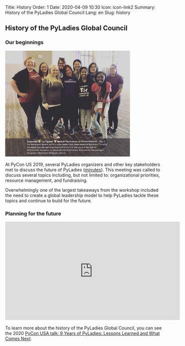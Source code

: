 Title: History
Order: 1
Date: 2020-04-09 10:30
Icon: icon-link2
Summary: History of the PyLadies Global Council
Lang: en
Slug: history

## History of the PyLadies Global Council

### Our beginnings

<div class="float-center container">
  <img src="/images/about/future-of-us.png"
     alt="PyLadies Organizers at PyCon US 2019" width="400px" />
</div>

At PyCon US 2019, several PyLadies organizers and other key stakeholders met to discuss the future of PyLadies
([minutes](https://github.com/pyladies/global-organizing/blob/master/notes/2019/06_05_2019.md)).
This meeting was called to discuss several topics including, but not limited to:
organizational priorities, resource management, and fundraising.

Overwhelmingly one of the largest takeaways from the workshop included the need to create a global leadership model to help PyLadies tackle these topics and continue to build for the future.

### Planning for the future

<div class="float-center container"><iframe width="560" height="315" src="https://www.youtube.com/embed/KRwpY2TixAs" frameborder="0" allow="accelerometer; autoplay; encrypted-media; gyroscope; picture-in-picture" allowfullscreen></iframe></div>

To learn more about the history of the PyLadies Global Council, you can see the 2020 [PyCon USA talk: 9 Years of PyLadies: Lessons Learned and What Comes Next](https://www.youtube.com/watch?v=KRwpY2TixAs).
